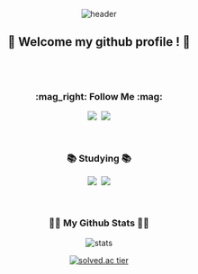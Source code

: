 <div align="center">

![header](https://capsule-render.vercel.app/api?type=waving&color=gradient&customColorList=18&height=250&section=header&text=MinSeok%20Koo&fontSize=70&fontAlign=50&fontAlignY=40&animation=fadeIn)

##  :bow: Welcome my github profile ! :bow:

</div>

 <br/>
 <br/>
  
<h3 align="center">:mag_right: Follow Me :mag:</h3>
<p align="center">
  <a href="https://www.instagram.com/mlnseokk/"><img src="https://img.shields.io/badge/Instagram-E4405F?style=flat-square&logo=Instagram&logoColor=white&link=https://www.instagram.com/hye_inisfree/"/></a>&nbsp
  <a href="mailto:minseok4752@gmail.com"><img src="https://img.shields.io/badge/Gmail-d14836?style=flat-square&logo=Gmail&logoColor=white&link=kimhyein7110@gmail.com"/></a>
</p>

   <br/>

<h3 align="center">📚 Studying 📚</h3>
<p align="center">
  <img src="https://img.shields.io/badge/Python-3766AB?style=flat-square&logo=Python&logoColor=white"/></a>&nbsp
  <img src="https://img.shields.io/badge/Mysql-E6B91E?style=flat-square&logo=MySql&logoColor=white"/></a>
</p>

   <br/>


<h3 align="center">👩‍💻 My Github Stats 👩‍💻</h3>
<div align="center">

![stats](https://github-readme-stats-git-masterrstaa-rickstaa.vercel.app/api?username=9minseok&&show_icons=true&theme=calm)

[![solved.ac tier](http://mazassumnida.wtf/api/v2/generate_badge?boj=alstjr4752)](https://solved.ac/alstjr4752)


</div>
